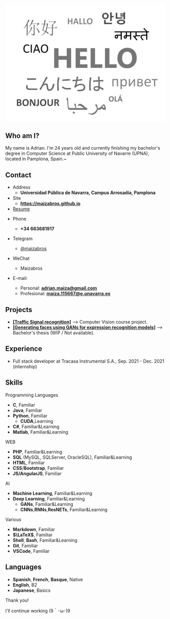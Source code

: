 

![hello](images/hello.png)

<!-- .slide vertical=true -->

## Who am I?

My name is Adrian. I'm 24 years old and currently finishing my bachelor's degree in Computer Science at Public University of Navarre (UPNA), located in Pamplona, Spain.\~

<!-- .slide -->

## Contact

- Address
  - **Universidad Pública de Navarra, Campus Arrosadía, Pamplona**
- Site
  - **<https://maizabros.github.io>**
- [Resume](https://maizabros.github.io/resume/resume.pdf)

<!-- .slide vertical=true -->

- Phone
  - **+34 663681917**
- Telegram
  - [@maizabros](https://t.me/maizabros)

- WeChat
  - Maizabros

- E-mail:
  - Personal: **[adrian.maiza@gmail.com](mailto:adrian.maiza@gmail.com)**
  - Profesional: **[maiza.115667@e.unavarra.es](mailto:maiza.115667@e.unavarra.es)**

<!-- .slide -->

## Projects

* [**[Traffic Signal recognition]**](https://github.com/maizabros/TrafficSignals) --> Computer Vision course project.
* [**[Generating faces using GANs for expression recognition models]**]() --> Bachelor's thesis (WIP / Not available). 

<!-- .slide -->

## Experience

- Full stack developer at Tracasa Instrumental S.A., Sep. 2021 - Dec. 2021 (internship)

<!-- .slide -->

## Skills

<!-- .slide vertical=true -->
<p class=heather2>Programming Languages</p>

- **C**, Familiar
- **Java**, Familiar
- **Python**, Familiar
  - **CUDA**,Learning
- **C#**, Familiar&Learning
- **Matlab**, Familiar&Learning

<!-- .slide vertical=true -->

<p class=heather2>WEB</p>

- **PHP**, Familiar&Learning
- **SQL** (MySQL, SQLServer, OracleSQL), Familiar&Learning
- **HTML**, Familiar
- **CSS**/**Bootstrap**, Familiar
- **JS/AngularJS**, Familiar

<!-- .slide vertical=true -->
<p class=heather2>AI</p>

* **Machine Learning**, Familiar&Learning
* **Deep Learning**, Familiar&Learning
  * **GANs**, Familiar&Learning
  * **CNNs**,**RNNs**,**ResNETs**, Familiar&Learning

<!-- .slide vertical=true -->

<p class=heather2>Various</p>

- **Markdown**, Familiar
- **$\LaTeX$**, Familiar
- **Shell**, **Bash**, Familiar&Learning
- **Git**, Familiar
- **VSCode**, Familiar

<!-- .slide -->

## Languages

* **Spanish**, **French**, **Basque**, Native
* **English**, B2
* **Japanese**, Basics

<!-- .slide -->



<p class=heather2>Thank you! </p>

I'll continue working (9｀･ω･)9

<img src="https://i.pinimg.com/originals/01/32/31/01323190cd6933de96287a5804fd636a.gif" alt="working" style="
    position: absolute;
    top: calc(35vh - 100%);
    width: 100%;
    z-index: -1;
">